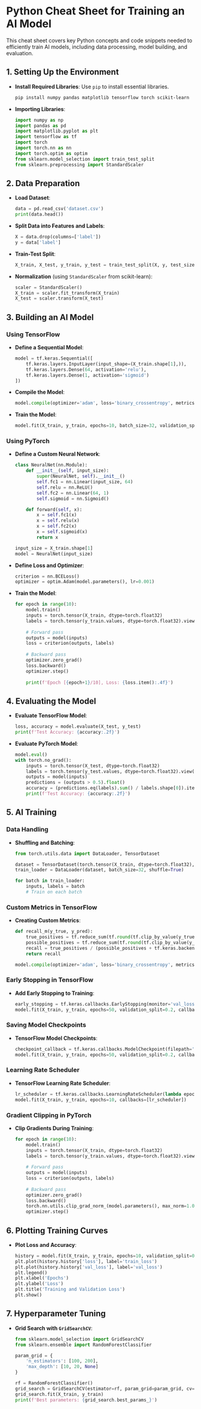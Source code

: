 # Python Cheat Sheet for Training an AI Model

This cheat sheet covers key Python concepts and code snippets needed to efficiently train AI models, including data processing, model building, and evaluation. 
## 1. Setting Up the Environment

- **Install Required Libraries**: Use `pip` to install essential libraries.
  
  ```sh
  pip install numpy pandas matplotlib tensorflow torch scikit-learn
  ```

- **Importing Libraries**:
  
  ```python
  import numpy as np
  import pandas as pd
  import matplotlib.pyplot as plt
  import tensorflow as tf
  import torch
  import torch.nn as nn
  import torch.optim as optim
  from sklearn.model_selection import train_test_split
  from sklearn.preprocessing import StandardScaler
  ```

## 2. Data Preparation

- **Load Dataset**:
  
  ```python
  data = pd.read_csv('dataset.csv')
  print(data.head())
  ```

- **Split Data into Features and Labels**:
  
  ```python
  X = data.drop(columns=['label'])
  y = data['label']
  ```

- **Train-Test Split**:
  
  ```python
  X_train, X_test, y_train, y_test = train_test_split(X, y, test_size=0.2, random_state=42)
  ```

- **Normalization** (using `StandardScaler` from scikit-learn):
  
  ```python
  scaler = StandardScaler()
  X_train = scaler.fit_transform(X_train)
  X_test = scaler.transform(X_test)
  ```

## 3. Building an AI Model

### Using TensorFlow

- **Define a Sequential Model**:
  
  ```python
  model = tf.keras.Sequential([
      tf.keras.layers.InputLayer(input_shape=(X_train.shape[1],)),
      tf.keras.layers.Dense(64, activation='relu'),
      tf.keras.layers.Dense(1, activation='sigmoid')
  ])
  ```

- **Compile the Model**:
  
  ```python
  model.compile(optimizer='adam', loss='binary_crossentropy', metrics=['accuracy'])
  ```

- **Train the Model**:
  
  ```python
  model.fit(X_train, y_train, epochs=10, batch_size=32, validation_split=0.2)
  ```

### Using PyTorch

- **Define a Custom Neural Network**:
  
  ```python
  class NeuralNet(nn.Module):
      def __init__(self, input_size):
          super(NeuralNet, self).__init__()
          self.fc1 = nn.Linear(input_size, 64)
          self.relu = nn.ReLU()
          self.fc2 = nn.Linear(64, 1)
          self.sigmoid = nn.Sigmoid()

      def forward(self, x):
          x = self.fc1(x)
          x = self.relu(x)
          x = self.fc2(x)
          x = self.sigmoid(x)
          return x
  
  input_size = X_train.shape[1]
  model = NeuralNet(input_size)
  ```

- **Define Loss and Optimizer**:
  
  ```python
  criterion = nn.BCELoss()
  optimizer = optim.Adam(model.parameters(), lr=0.001)
  ```

- **Train the Model**:
  
  ```python
  for epoch in range(10):
      model.train()
      inputs = torch.tensor(X_train, dtype=torch.float32)
      labels = torch.tensor(y_train.values, dtype=torch.float32).view(-1, 1)
      
      # Forward pass
      outputs = model(inputs)
      loss = criterion(outputs, labels)
      
      # Backward pass
      optimizer.zero_grad()
      loss.backward()
      optimizer.step()
      
      print(f'Epoch [{epoch+1}/10], Loss: {loss.item():.4f}')
  ```

## 4. Evaluating the Model

- **Evaluate TensorFlow Model**:
  
  ```python
  loss, accuracy = model.evaluate(X_test, y_test)
  print(f'Test Accuracy: {accuracy:.2f}')
  ```

- **Evaluate PyTorch Model**:
  
  ```python
  model.eval()
  with torch.no_grad():
      inputs = torch.tensor(X_test, dtype=torch.float32)
      labels = torch.tensor(y_test.values, dtype=torch.float32).view(-1, 1)
      outputs = model(inputs)
      predictions = (outputs > 0.5).float()
      accuracy = (predictions.eq(labels).sum() / labels.shape[0]).item()
      print(f'Test Accuracy: {accuracy:.2f}')
  ```

## 5. AI Training

### Data Handling

- **Shuffling and Batching**:
  
  ```python
  from torch.utils.data import DataLoader, TensorDataset

  dataset = TensorDataset(torch.tensor(X_train, dtype=torch.float32), torch.tensor(y_train.values, dtype=torch.float32))
  train_loader = DataLoader(dataset, batch_size=32, shuffle=True)
  
  for batch in train_loader:
      inputs, labels = batch
      # Train on each batch
  ```

### Custom Metrics in TensorFlow

- **Creating Custom Metrics**:
  
  ```python
  def recall_m(y_true, y_pred):
      true_positives = tf.reduce_sum(tf.round(tf.clip_by_value(y_true * y_pred, 0, 1)))
      possible_positives = tf.reduce_sum(tf.round(tf.clip_by_value(y_true, 0, 1)))
      recall = true_positives / (possible_positives + tf.keras.backend.epsilon())
      return recall

  model.compile(optimizer='adam', loss='binary_crossentropy', metrics=['accuracy', recall_m])
  ```

### Early Stopping in TensorFlow

- **Add Early Stopping to Training**:
  
  ```python
  early_stopping = tf.keras.callbacks.EarlyStopping(monitor='val_loss', patience=3)
  model.fit(X_train, y_train, epochs=50, validation_split=0.2, callbacks=[early_stopping])
  ```

### Saving Model Checkpoints

- **TensorFlow Model Checkpoints**:
  
  ```python
  checkpoint_callback = tf.keras.callbacks.ModelCheckpoint(filepath='model_checkpoint.h5', save_best_only=True, monitor='val_loss')
  model.fit(X_train, y_train, epochs=50, validation_split=0.2, callbacks=[checkpoint_callback])
  ```

### Learning Rate Scheduler

- **TensorFlow Learning Rate Scheduler**:
  
  ```python
  lr_scheduler = tf.keras.callbacks.LearningRateScheduler(lambda epoch: 1e-3 * 10**(-epoch / 20))
  model.fit(X_train, y_train, epochs=10, callbacks=[lr_scheduler])
  ```

### Gradient Clipping in PyTorch

- **Clip Gradients During Training**:
  
  ```python
  for epoch in range(10):
      model.train()
      inputs = torch.tensor(X_train, dtype=torch.float32)
      labels = torch.tensor(y_train.values, dtype=torch.float32).view(-1, 1)
      
      # Forward pass
      outputs = model(inputs)
      loss = criterion(outputs, labels)
      
      # Backward pass
      optimizer.zero_grad()
      loss.backward()
      torch.nn.utils.clip_grad_norm_(model.parameters(), max_norm=1.0)
      optimizer.step()
  ```

## 6. Plotting Training Curves

- **Plot Loss and Accuracy**:
  
  ```python
  history = model.fit(X_train, y_train, epochs=10, validation_split=0.2)
  plt.plot(history.history['loss'], label='train_loss')
  plt.plot(history.history['val_loss'], label='val_loss')
  plt.legend()
  plt.xlabel('Epochs')
  plt.ylabel('Loss')
  plt.title('Training and Validation Loss')
  plt.show()
  ```

## 7. Hyperparameter Tuning

- **Grid Search with `GridSearchCV`**:
  
  ```python
  from sklearn.model_selection import GridSearchCV
  from sklearn.ensemble import RandomForestClassifier

  param_grid = {
      'n_estimators': [100, 200],
      'max_depth': [10, 20, None]
  }

  rf = RandomForestClassifier()
  grid_search = GridSearchCV(estimator=rf, param_grid=param_grid, cv=3, n_jobs=-1, verbose=2)
  grid_search.fit(X_train, y_train)
  print(f'Best parameters: {grid_search.best_params_}')
  ```